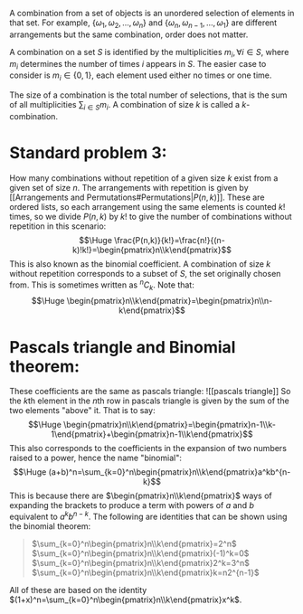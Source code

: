 
A combination from a set of objects is an unordered selection of elements in that set. For example, $\left\{\omega_1,\omega_2,\dots,\omega_n\right\}$ and $\left\{\omega_n,\omega_{n-1},\dots,\omega_1\right\}$ are different arrangements but the same combination, order does not matter.

A combination on a set $S$ is identified by the multiplicities $m_i,\forall i\in S$, where $m_i$ determines the number of times $i$ appears in $S$. The easier case to consider is $m_i\in\{0,1\}$, each element used either no times or one time.

The size of a combination is the total number of selections, that is the sum of all multiplicities $\sum_{i\in S}m_i$. A combination of size $k$ is called a $k$-combination.

# Standard problem 3:

How many combinations without repetition of a given size $k$ exist from a given set of size $n$. The arrangements with repetition is given by [[Arrangements and Permutations#Permutations|$P(n,k)$]]. These are ordered lists, so each arrangement using the same elements is counted $k!$ times, so we divide $P(n,k)$ by $k!$ to give the number of combinations without repetition in this scenario:$$\Huge \frac{P(n,k)}{k!}=\frac{n!}{(n-k)!k!}=\begin{pmatrix}n\\k\end{pmatrix}$$
This is also known as the binomial coefficient. A combination of size $k$ without repetition corresponds to a subset of $S$, the set originally chosen from. This is sometimes written as $^nC_k$. Note that:$$\Huge \begin{pmatrix}n\\k\end{pmatrix}=\begin{pmatrix}n\\n-k\end{pmatrix}$$
# Pascals triangle and Binomial theorem:

These coefficients are the same as pascals triangle:
![[pascals triangle]]
So the $k$th element in the $n$th row in pascals triangle is given by the sum of the two elements "above" it. That is to say:$$\Huge \begin{pmatrix}n\\k\end{pmatrix}=\begin{pmatrix}n-1\\k-1\end{pmatrix}+\begin{pmatrix}n-1\\k\end{pmatrix}$$
This also corresponds to the coefficients in the expansion of two numbers raised to a power, hence the name "binomial":
$$\Huge (a+b)^n=\sum_{k=0}^n\begin{pmatrix}n\\k\end{pmatrix}a^kb^{n-k}$$
This is because there are $\begin{pmatrix}n\\k\end{pmatrix}$ ways of expanding the brackets to produce a term with powers of $a$ and $b$ equivalent to $a^kb^{n-k}$. The following are identities that can be shown using the binomial theorem:
>$\sum_{k=0}^n\begin{pmatrix}n\\k\end{pmatrix}=2^n$
>$\sum_{k=0}^n\begin{pmatrix}n\\k\end{pmatrix}(-1)^k=0$
>$\sum_{k=0}^n\begin{pmatrix}n\\k\end{pmatrix}2^k=3^n$
>$\sum_{k=0}^n\begin{pmatrix}n\\k\end{pmatrix}k=n2^{n-1}$

All of these are based on the identity $(1+x)^n=\sum_{k=0}^n\begin{pmatrix}n\\k\end{pmatrix}x^k$.

